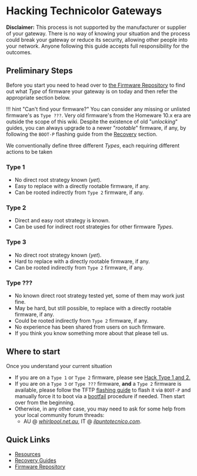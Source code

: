 # Hacking Technicolor Gateways

**Disclaimer:** This process is not supported by the manufacturer or supplier of your gateway.
There is no way of knowing your situation and the process could break your gateway or reduce its security, allowing other people into your network. Anyone following this guide accepts full responsibility for the outcomes.

## Preliminary Steps

Before you start you need to head over to [the Firmware Repository](Firmware%20Repository/) to find out what *Type* of firmware your gateway is on today and then refer the appropriate section below.

!!! hint "Can't find your firmware?"
    You can consider any missing or unlisted firmware's as `Type ???`. Very old firmware's from the Homeware 10.x era are outside the scope of this wiki. Despite the existence of old "*unlocking*" guides, you can always upgrade to a newer "*rootable*" firmware, if any, by following the `BOOT-P` flashing guide from the [Recovery](Recovery/#boot-p-recovery-mode-tftp-flashing) section.

We conventionally define three different *Types*, each requiring different actions to be taken

### Type 1

- No direct root strategy known (*yet*).
- Easy to replace with a directly rootable firmware, if any.
- Can be rooted indirectly from `Type 2` firmware, if any.

### Type 2

- Direct and easy root strategy is known.
- Can be used for indirect root strategies for other firmware *Types*.

### Type 3

- No direct root strategy known (*yet*).
- Hard to replace with a directly rootable firmware, if any.
- Can be rooted indirectly from `Type 2` firmware, if any.

### Type ???

- No known direct root strategy tested yet, some of them may work just fine.
- May be hard, but still possible, to replace with a directly rootable firmware, if any.
- Could be rooted indirectly from `Type 2` firmware, if any.
- No experience has been shared from users on such firmware.
- If you think you know something more about that please tell us.

## Where to start

Once you understand your current situation

- If you are on a `Type 1` or `Type 2` firmware, please see [Hack Type 1 and 2.](Hack%20Type%201&2/)
- If you are on a `Type 3` or `Type ???` firmware, **and** a `Type 2` firmware is available, please follow the TFTP [flashing guide](Recovery/#boot-p-recovery-mode-tftp-flashing) to flash it via `BOOT-P` and manually force it to boot via a [bootfail](Recovery/#booting-from-passive-bank) procedure if needed. Then start over from the beginning.
- Otherwise, in any other case, you may need to ask for some help from your local community forum threads:
  - AU @ [*whirlpool.net.au*](https://forums.whirlpool.net.au/thread/9vxxl849), IT @ [*ilpuntotecnico.com*](https://www.ilpuntotecnico.com/forum/index.php/board,9.0.html).

## Quick Links

- [Resources](Resources/)
- [Recovery Guides](Recovery/)
- [Firmware Repository](Firmware%20Repository/)
